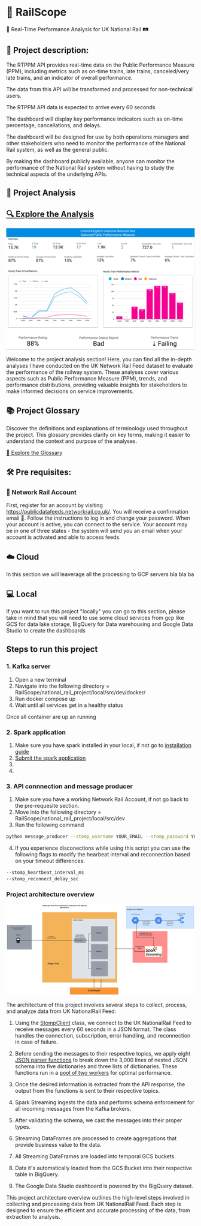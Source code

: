 # 🚂 RailScope

🚦 Real-Time Performance Analysis for UK National Rail 🛤️

## 📝 Project description:

The RTPPM API provides real-time data on the Public Performance Measure (PPM), including metrics such as on-time trains, late trains, canceled/very late trains, and an indicator of overall performance. 

The data from this API will be transformed and processed for non-technical users.

The RTPPM API data is expected to arrive every 60 seconds

The dashboard will display key performance indicators such as on-time percentage, cancellations, and delays.

The dashboard will be designed for use by both operations managers and other stakeholders who need to monitor the performance of the National Rail system, as well as the general public.

 By making the dashboard publicly available, anyone can monitor the performance of the National Rail system without having to study the technical aspects of the underlying APIs.

## 🚆 Project Analysis

## [🔍 Explore the Analysis](./analysis/README.md)
![National Dashboard](./images/national_dashboard.png)

Welcome to the project analysis section! Here, you can find all the in-depth analyses I have conducted on the UK Network Rail Feed dataset to evaluate the performance of the railway system. These analyses cover various aspects such as Public Performance Measure (PPM), trends, and performance distributions, providing valuable insights for stakeholders to make informed decisions on service improvements.


## 📚 Project Glossary
Discover the definitions and explanations of terminology used throughout the project. This glossary provides clarity on key terms, making it easier to understand the context and purpose of the analyses.

[🔎 Explore the Glossary](./glossary/README.md)

## 🛠️ Pre requisites:

### 📡 Network Rail Account

First, register for an account by visiting https://publicdatafeeds.networkrail.co.uk/. 
You will receive a confirmation email 📧. Follow the instructions to log in and change your password. When your account is active, you can connect to the service. Your account may be in one of three states - the system will send you an email when your account is activated and able to access feeds.


## ☁️ Cloud 
In this section we will leaverage all the processing to GCP servers bla bla ba

## 💻 Local
If you want to run this project "locally" you can go to this section, please take in mind that you will need to use some cloud services from gcp like GCS for data lake storage, BigQuery for Data warehousing and Google Data Studio to create the dashboards

## Steps to run this project

### 1. Kafka server
1. Open a new terminal
2. Navigate into the following directory = RailScope/national_rail_project/local/src/dev/docker/
3. Run docker compose up
4. Wait until all services get in a healthy status

Once all container are up an running

### 2. Spark application
1. Make sure you have spark installed in your local, if not go to [installation guide](local/README.md)
2. [Submit the spark application](https://spark.apache.org/docs/3.4.0/submitting-applications.html#content)
3.
4. 


### 3. API connnection and message producer
1. Make sure you have a working Network Rail Account, if not go back to the pre-requesite section.
2. Move into the following directory = RailScope/national_rail_project/local/src/dev
3. Run the following command
```bash
python message_producer --stomp_username YOUR_EMAIL --stomp_password YOUR_PASSWORD
```
4. If you experience disconections while using this script you can use the following flags to modify the hearbeat interval and reconnection based on your timeout differences.
```bash
--stomp_heartbeat_interval_ms 
--stomp_reconnect_delay_sec
```



### Project architecture overview

![Project architecture overview](./images/RailScope.png)

The architecture of this project involves several steps to collect, process, and analyze data from UK NationalRail Feed:

1. Using the [StompClient](./local/src/dev/message_producer.py) class, we connect to the UK NationalRail Feed to receive messages every 60 seconds in a JSON format. The class handles the connection, subscription, error handling, and reconnection in case of failure.

2. Before sending the messages to their respective topics, we apply eight [JSON parser functions](./local/src/dev/utils/json_parser.py) to break down the 3,000 lines of nested JSON schema into five dictionaries and three lists of dictionaries. These functions run in a [pool of two workers](./local/src/dev/utils/topic_hub.py) for optimal performance. 

3. Once the desired information is extracted from the API response, the output from the functions is sent to their respective topics.

4. Spark Streaming ingests the data and performs schema enforcement for all incoming messages from the Kafka brokers.

6. After validating the schema, we cast the messages into their proper types.

7. Streaming DataFrames are processed to create aggregations that provide business value to the data.


9. All Streaming DataFrames are loaded into temporal GCS buckets.

10. Data it's automatically loaded from the GCS Bucket into their respective table in BigQuery.

11. The Google Data Studio dashboard is powered by the BigQuery dataset.

This project architecture overview outlines the high-level steps involved in collecting and processing data from UK NationalRail Feed. Each step is designed to ensure the efficient and accurate processing of the data, from extraction to analysis.